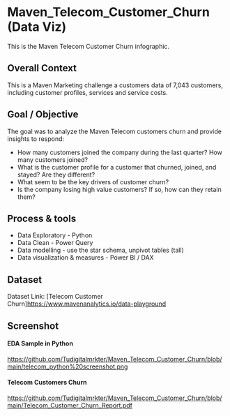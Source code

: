 # Maven_Telecom_Customer_Churn (Data Viz)
This is the Maven Telecom Customer Churn infographic. 

## Overall Context
This is a Maven Marketing challenge a customers data of 7,043 customers, including customer profiles, services and service costs.

## Goal / Objective
The goal was to analyze the Maven Telecom customers churn and provide insights to respond:
- How many customers joined the company during the last quarter? How many customers joined?
- What is the customer profile for a customer that churned, joined, and stayed? Are they different?
- What seem to be the key drivers of customer churn?
- Is the company losing high value customers? If so, how can they retain them?

## Process & tools
- Data Exploratory - Python
- Data Clean - Power Query
- Data modelling - use the star schema, unpivot tables (tall)
- Data visualization & measures - Power BI / DAX

## Dataset
Dataset Link: [Telecom Customer Churn]https://www.mavenanalytics.io/data-playground

## Screenshot 

#### EDA Sample in Python
https://github.com/Tudigitalmrkter/Maven_Telecom_Customer_Churn/blob/main/telecom_python%20screenshot.png

#### Telecom Customers Churn
https://github.com/Tudigitalmrkter/Maven_Telecom_Customer_Churn/blob/main/Telecom_Customer_Churn_Report.pdf
